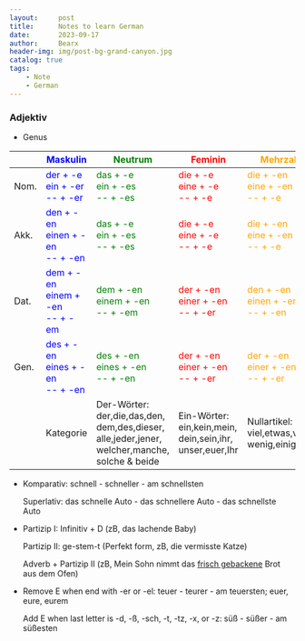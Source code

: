 ```yaml
---
layout:     post
title:      Notes to learn German
date:       2023-09-17
author:     Bearx
header-img: img/post-bg-grand-canyon.jpg
catalog: true
tags:
    - Note
    - German
---
```


### Adjektiv

* Genus
  
|      | <span style="color:blue">Maskulin<span> | <span style="color:green">Neutrum<span> | <span style="color:red">Feminin<span> | <span style="color:orange">Mehrzahl<span> |
| ---- | ---- | ---- | ---- | ---- |
| Nom. | <span style="color:blue">der + -e <br> ein + -er <br> -- + -er<span> | <span style="color:green">das + -e <br> ein + -es <br> -- + -es<span> | <span style="color:red">die + -e <br> eine + -e <br> -- + -e<span> | <span style="color:orange">die + -en <br> eine + -en <br> -- + -e<span> |
| Akk. | <span style="color:blue">den + -en <br> einen + -en <br> -- + -en<span> | <span style="color:green">das + -e <br> ein + -es <br> -- + -es<span> | <span style="color:red">die + -e <br> eine + -e <br> -- + -e<span> | <span style="color:orange">die + -en <br> eine + -en <br> -- + -e<span> |
| Dat. | <span style="color:blue">dem + -en <br> einem + -en <br> -- + -em<span> | <span style="color:green">dem + -en <br> einem + -en <br> -- + -em<span> | <span style="color:red">der + -en <br> einer + -en <br> -- + -er<span> | <span style="color:orange">den + -en <br> einen + -en <br> -- + -en<span> |
| Gen. | <span style="color:blue">des + -en <br> eines + -en <br> -- + -en<span> | <span style="color:green">des + -en <br> eines + -en <br> -- + -en<span> | <span style="color:red">der + -en <br> einer + -en <br> -- + -er<span> | <span style="color:orange">der + -en <br> einer + -en <br> -- + -er<span> |
|      | Kategorie | Der-Wörter:<br>der,die,das,den,<br>dem,des,dieser,<br>alle,jeder,jener,<br>welcher,manche,<br>solche & beide | Ein-Wörter:<br>ein,kein,mein,<br>dein,sein,ihr,<br>unser,euer,Ihr | Nullartikel:<br>viel,etwas,viele,<br>wenig,einige,#s |

* Komparativ: schnell - schneller - am schnellsten

  Superlativ: das schnelle Auto - das schnellere Auto - das schnellste Auto

* Partizip I: Infinitiv + D (zB, das lachende Baby)
  
  Partizip II: ge-stem-t (Perfekt form, zB, die vermisste Katze)

  Adverb + Partizip II (zB, Mein Sohn nimmt das <u>frisch gebackene</u> Brot aus dem Ofen)

* Remove E when end with -er or -el: teuer - teurer - am teuersten; euer, eure, eurem

  Add E when last letter is -d, -ß, -sch, -t, -tz, -x, or -z: süß - süßer - am süßesten
